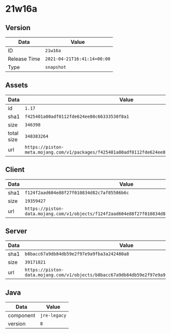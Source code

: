# 21w16a

## Version

|**Data**        | **Value**                 |
|----------------|-------------------------|
| ID   | ```21w16a```   |
| Release Time   | ```2021-04-21T16:41:14+00:00```   |
| Type   | ```snapshot```   |

## Assets

|**Data**        | **Value**                 |
|----------------|-------------------------|
| id   | ```1.17```   |
| sha1   | ```f425401a00adf0112fde624ee80c66333530f8a1```   |
| size   | ```346398```   |
| total size  | ```348383264```  |
| url       | ```https://piston-meta.mojang.com/v1/packages/f425401a00adf0112fde624ee80c66333530f8a1/1.17.json``` |

## Client

|**Data**        | **Value**                 |
|----------------|-------------------------|
| sha1   | ```f124f2aad604e88f27f010834d82c7af85506b6c```   |
| size   | ```19359427```   |
| url       | ```https://piston-data.mojang.com/v1/objects/f124f2aad604e88f27f010834d82c7af85506b6c/client.jar``` |

## Server

|**Data**        | **Value**                 |
|----------------|-------------------------|
| sha1   | ```b8bacc67a9db84db59e2f97e9a9fba3a242480a8```   |
| size   | ```39171821```   |
| url       | ```https://piston-data.mojang.com/v1/objects/b8bacc67a9db84db59e2f97e9a9fba3a242480a8/server.jar``` |

## Java

|**Data**        | **Value**                 |
|----------------|-------------------------|
| component   | ```jre-legacy```   |
| version   | ```8```   |